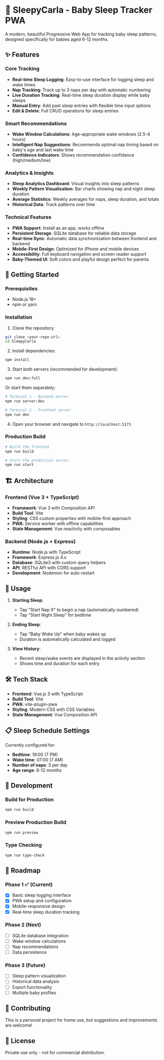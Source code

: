 # 🌙 SleepyCarla - Baby Sleep Tracker PWA

A modern, beautiful Progressive Web App for tracking baby sleep patterns, designed specifically for babies aged 6-12 months.

## ✨ Features

### Core Tracking

- **Real-time Sleep Logging**: Easy-to-use interface for logging sleep and wake times
- **Nap Tracking**: Track up to 3 naps per day with automatic numbering
- **Live Duration Tracking**: Real-time sleep duration display while baby sleeps
- **Manual Entry**: Add past sleep entries with flexible time input options
- **Edit & Delete**: Full CRUD operations for sleep entries

### Smart Recommendations

- **Wake Window Calculations**: Age-appropriate wake windows (2.5-4 hours)
- **Intelligent Nap Suggestions**: Recommends optimal nap timing based on baby's age and last wake time
- **Confidence Indicators**: Shows recommendation confidence (high/medium/low)

### Analytics & Insights

- **Sleep Analytics Dashboard**: Visual insights into sleep patterns
- **Weekly Pattern Visualization**: Bar charts showing nap and night sleep duration
- **Average Statistics**: Weekly averages for naps, sleep duration, and totals
- **Historical Data**: Track patterns over time

### Technical Features

- **PWA Support**: Install as an app, works offline
- **Persistent Storage**: SQLite database for reliable data storage
- **Real-time Sync**: Automatic data synchronization between frontend and backend
- **Mobile-First Design**: Optimized for iPhone and mobile devices
- **Accessibility**: Full keyboard navigation and screen reader support
- **Baby-Themed UI**: Soft colors and playful design perfect for parents

## 🚀 Getting Started

### Prerequisites

- Node.js 18+
- npm or yarn

### Installation

1. Clone the repository:

```bash
git clone <your-repo-url>
cd SleepyCarla
```

2. Install dependencies:

```bash
npm install
```

3. Start both servers (recommended for development):

```bash
npm run dev:full
```

Or start them separately:

```bash
# Terminal 1 - Backend server
npm run server:dev

# Terminal 2 - Frontend server
npm run dev
```

4. Open your browser and navigate to `http://localhost:5173`

### Production Build

```bash
# Build the frontend
npm run build

# Start the production server
npm run start
```

## 🏗️ Architecture

### Frontend (Vue 3 + TypeScript)

- **Framework**: Vue 3 with Composition API
- **Build Tool**: Vite
- **Styling**: CSS custom properties with mobile-first approach
- **PWA**: Service worker with offline capabilities
- **State Management**: Vue reactivity with composables

### Backend (Node.js + Express)

- **Runtime**: Node.js with TypeScript
- **Framework**: Express.js 4.x
- **Database**: SQLite3 with custom query helpers
- **API**: RESTful API with CORS support
- **Development**: Nodemon for auto-restart

## 📱 Usage

1. **Starting Sleep**:
   - Tap "Start Nap X" to begin a nap (automatically numbered)
   - Tap "Start Night Sleep" for bedtime
2. **Ending Sleep**:

   - Tap "Baby Woke Up" when baby wakes up
   - Duration is automatically calculated and logged

3. **View History**:
   - Recent sleep/wake events are displayed in the activity section
   - Shows time and duration for each entry

## 🛠 Tech Stack

- **Frontend**: Vue.js 3 with TypeScript
- **Build Tool**: Vite
- **PWA**: vite-plugin-pwa
- **Styling**: Modern CSS with CSS Variables
- **State Management**: Vue Composition API

## 📋 Sleep Schedule Settings

Currently configured for:

- **Bedtime**: 19:00 (7 PM)
- **Wake time**: 07:00 (7 AM)
- **Number of naps**: 3 per day
- **Age range**: 6-12 months

## 🔧 Development

### Build for Production

```bash
npm run build
```

### Preview Production Build

```bash
npm run preview
```

### Type Checking

```bash
npm run type-check
```

## 🎯 Roadmap

### Phase 1 ✅ (Current)

- [x] Basic sleep logging interface
- [x] PWA setup and configuration
- [x] Mobile-responsive design
- [x] Real-time sleep duration tracking

### Phase 2 (Next)

- [ ] SQLite database integration
- [ ] Wake window calculations
- [ ] Nap recommendations
- [ ] Data persistence

### Phase 3 (Future)

- [ ] Sleep pattern visualization
- [ ] Historical data analysis
- [ ] Export functionality
- [ ] Multiple baby profiles

## 🤝 Contributing

This is a personal project for home use, but suggestions and improvements are welcome!

## 📄 License

Private use only - not for commercial distribution.
